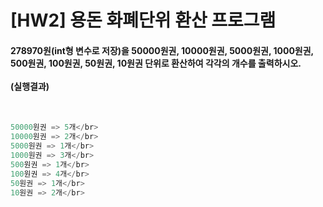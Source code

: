 # [HW2] 용돈 화폐단위 환산 프로그램
<h4>
278970원(int형 변수로 저장)을 50000원권, 10000원권, 5000원권, 1000원권, 500원권, 100원권, 50원권, 10원권 단위로 환산하여 각각의 개수를 출력하시오.
</br></br>
(실행결과)
</br></br></h4>

```cpp

50000원권 => 5개</br>
10000원권 => 2개</br>
5000원권 => 1개</br>
1000원권 => 3개</br>
500원권 => 1개</br>
100원권 => 4개</br>
50원권 => 1개</br>
10원권 => 2개</br>
```